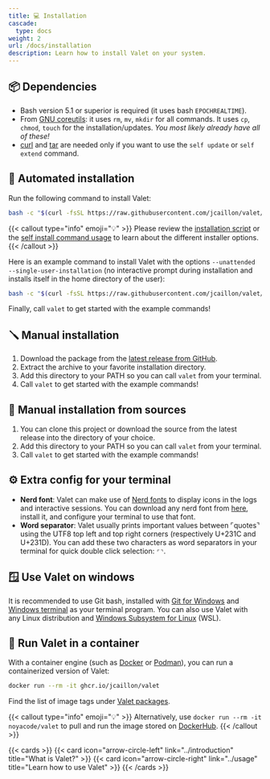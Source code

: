 ```yaml
---
title: 💻 Installation
cascade:
  type: docs
weight: 2
url: /docs/installation
description: Learn how to install Valet on your system.
---
```


## 📦 Dependencies

- Bash version 5.1 or superior is required (it uses bash `EPOCHREALTIME`).
- From [GNU coreutils][gnu-core-utils]: it uses `rm`, `mv`, `mkdir` for all commands. It uses `cp`, `chmod`, `touch` for the installation/updates. *You most likely already have all of these!*
- [curl][curl] and [tar][tar] are needed only if you want to use the `self update` or `self extend` command.

## 🚚 Automated installation

Run the following command to install Valet:

```bash
bash -c "$(curl -fsSL https://raw.githubusercontent.com/jcaillon/valet/latest/commands.d/self-install.sh)"
```

{{< callout type="info" emoji="💡" >}}
Please review the [installation script](https://github.com/jcaillon/valet/blob/latest/commands.d/self-install.sh) or the [self install command usage](https://github.com/jcaillon/valet/blob/latest/tests.d/1106-self-update/results.approved.md) to learn about the different installer options.
{{< /callout >}}

Here is an example command to install Valet with the options `--unattended --single-user-installation` (no interactive prompt during installation and installs itself in the home directory of the user):

```bash
bash -c "$(curl -fsSL https://raw.githubusercontent.com/jcaillon/valet/latest/commands.d/self-install.sh)" -s --unattended --single-user-installation
```

Finally, call `valet` to get started with the example commands!

## 🪛 Manual installation

1. Download the package from the [latest release from GitHub][latest-release].
2. Extract the archive to your favorite installation directory.
3. Add this directory to your PATH so you can call `valet` from your terminal.
4. Call `valet` to get started with the example commands!

## 🔨 Manual installation from sources

1. You can clone this project or download the source from the latest release into the directory of your choice.
2. Add this directory to your PATH so you can call `valet` from your terminal.
3. Call `valet` to get started with the example commands!

## ⚙️ Extra config for your terminal

- **Nerd font**: Valet can make use of [Nerd fonts][nerdFontsLink] to display icons in the logs and interactive sessions. You can download any nerd font from [here][nerdFontsLink], install it, and configure your terminal to use that font.
- **Word separator**: Valet usually prints important values between ⌜quotes⌝ using the UTF8 top left and top right corners (respectively U+231C and U+231D). You can add these two characters as word separators in your terminal for quick double click selection: `⌜⌝`.

## 🪟 Use Valet on windows

It is recommended to use Git bash, installed with [Git for Windows][git-for-windows-link] and [Windows terminal][windows-terminal-link] as your terminal program. You can also use Valet with any Linux distribution and [Windows Subsystem for Linux][wsl-installation-link] (WSL).

## 🐋 Run Valet in a container

With a container engine (such as [Docker][docker] or [Podman][podman]), you can run a containerized version of Valet:

```bash
docker run --rm -it ghcr.io/jcaillon/valet
```

Find the list of image tags under [Valet packages][valetImageTagsLink].

{{< callout type="info" emoji="💡" >}}
Alternatively, use `docker run --rm -it noyacode/valet` to pull and run the image stored on [DockerHub](https://hub.docker.com).
{{< /callout >}}

{{< cards >}}
  {{< card icon="arrow-circle-left" link="../introduction" title="What is Valet?" >}}
  {{< card icon="arrow-circle-right" link="../usage" title="Learn how to use Valet" >}}
{{< /cards >}}

[curl]: https://curl.se/
[tar]: https://www.gnu.org/software/tar/
[latest-release]: https://github.com/jcaillon/valet/releases/latest
[gnu-core-utils]: https://www.gnu.org/software/coreutils/
[git-for-windows-link]: https://gitforwindows.org/
[wsl-installation-link]: https://learn.microsoft.com/en-us/windows/wsl/install
[windows-terminal-link]: https://github.com/microsoft/terminal
[docker]: https://www.docker.com/
[podman]: https://podman.io/
[valetImageTagsLink]: https://github.com/jcaillon/valet/pkgs/container/valet
[nerdFontsLink]: https://www.nerdfonts.com/font-downloads